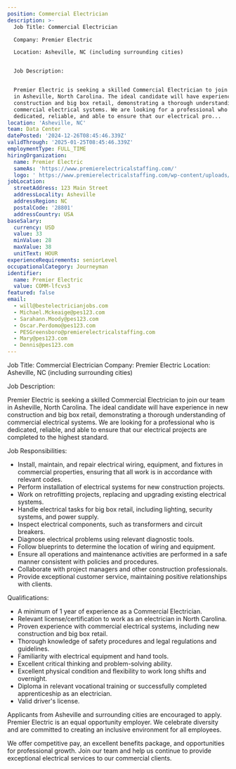```yaml
---
position: Commercial Electrician
description: >-
  Job Title: Commercial Electrician

  Company: Premier Electric

  Location: Asheville, NC (including surrounding cities)


  Job Description:


  Premier Electric is seeking a skilled Commercial Electrician to join our team
  in Asheville, North Carolina. The ideal candidate will have experience in new
  construction and big box retail, demonstrating a thorough understanding of
  commercial electrical systems. We are looking for a professional who is
  dedicated, reliable, and able to ensure that our electrical pro...
location: 'Asheville, NC'
team: Data Center
datePosted: '2024-12-26T08:45:46.339Z'
validThrough: '2025-01-25T08:45:46.339Z'
employmentType: FULL_TIME
hiringOrganization:
  name: Premier Electric
  sameAs: 'https://www.premierelectricalstaffing.com/'
  logo: ' https://www.premierelectricalstaffing.com/wp-content/uploads/2020/05/Premier-Electrical-Staffing-logo.png'
jobLocation:
  streetAddress: 123 Main Street
  addressLocality: Asheville
  addressRegion: NC
  postalCode: '28801'
  addressCountry: USA
baseSalary:
  currency: USD
  value: 33
  minValue: 28
  maxValue: 38
  unitText: HOUR
experienceRequirements: seniorLevel
occupationalCategory: Journeyman
identifier:
  name: Premier Electric
  value: COMM-lfcvs3
featured: false
email:
  - will@bestelectricianjobs.com
  - Michael.Mckeaige@pes123.com
  - Sarahann.Moody@pes123.com
  - Oscar.Perdomo@pes123.com
  - PESGreensboro@premierelectricalstaffing.com
  - Mary@pes123.com
  - Dennis@pes123.com
---
```




Job Title: Commercial Electrician
Company: Premier Electric
Location: Asheville, NC (including surrounding cities)

Job Description:

Premier Electric is seeking a skilled Commercial Electrician to join our team in Asheville, North Carolina. The ideal candidate will have experience in new construction and big box retail, demonstrating a thorough understanding of commercial electrical systems. We are looking for a professional who is dedicated, reliable, and able to ensure that our electrical projects are completed to the highest standard.

Job Responsibilities:

- Install, maintain, and repair electrical wiring, equipment, and fixtures in commercial properties, ensuring that all work is in accordance with relevant codes.
- Perform installation of electrical systems for new construction projects.
- Work on retrofitting projects, replacing and upgrading existing electrical systems.
- Handle electrical tasks for big box retail, including lighting, security systems, and power supply.
- Inspect electrical components, such as transformers and circuit breakers.
- Diagnose electrical problems using relevant diagnostic tools.
- Follow blueprints to determine the location of wiring and equipment.
- Ensure all operations and maintenance activities are performed in a safe manner consistent with policies and procedures.
- Collaborate with project managers and other construction professionals.
- Provide exceptional customer service, maintaining positive relationships with clients.

Qualifications:

- A minimum of 1 year of experience as a Commercial Electrician.
- Relevant license/certification to work as an electrician in North Carolina.
- Proven experience with commercial electrical systems, including new construction and big box retail.
- Thorough knowledge of safety procedures and legal regulations and guidelines.
- Familiarity with electrical equipment and hand tools.
- Excellent critical thinking and problem-solving ability.
- Excellent physical condition and flexibility to work long shifts and overnight.
- Diploma in relevant vocational training or successfully completed apprenticeship as an electrician.
- Valid driver's license.

Applicants from Asheville and surrounding cities are encouraged to apply. Premier Electric is an equal opportunity employer. We celebrate diversity and are committed to creating an inclusive environment for all employees. 

We offer competitive pay, an excellent benefits package, and opportunities for professional growth. Join our team and help us continue to provide exceptional electrical services to our commercial clients.
